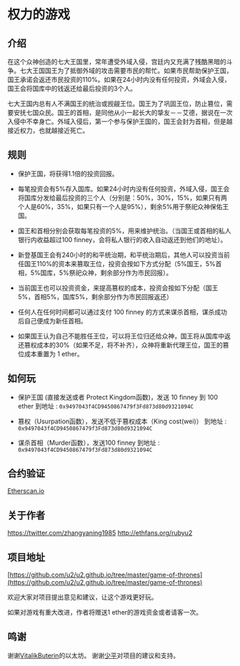 # 权力的游戏

## 介绍

在这个众神创造的七大王国里，常年遭受外域入侵，宫廷内又充满了残酷黑暗的斗争。七大王国国王为了抵御外域的攻击需要市民的帮忙。如果市民帮助保护王国，国王承诺会返还市民投资的110%。如果在24小时内没有任何投资，外域会入侵，国王会将国库中的钱返还给最后投资的3个人。

七大王国内总有人不满国王的统治或觊觎王位。国王为了巩固王位，防止篡位，需要安抚七国众民。国王的首相，是同他从小一起长大的挚友－－艾德，据说在一次入侵中不幸身亡。外域入侵后，第一个参与保护王国的，国王会封为首相，但是越接近权力，也就越接近死亡。

## 规则

* 保护王国，将获得1.1倍的投资回报。

* 每笔投资会有5%存入国库。如果24小时内没有任何投资，外域入侵，国王会将国库分发给最后投资的三个人（分别是：50%，30%，15%，如果只有两个人是60%，35%，如果只有一个人是95%），剩余5%用于祭祀众神保佑王国。

* 国王和首相分别会获取每笔投资的5%，用来维护统治。（当国王或首相的私人银行内收益超过100 finney，会将私人银行的收入自动返还到他们的地址）。

* 新登基国王会有240小时的和平统治期，和平统治期后，其他人可以投资当前任国王110%的资本来篡取王位，投资会按如下方式分配（5%国王，5%首相，5%国库，5%祭祀众神，剩余部分作为市民回报）。

* 当前国王也可以投资资金，来提高篡权的成本，投资会按如下分配（国王5%，首相5%，国库5%，剩余部分作为市民回报返还）

* 任何人在任何时间都可以通过支付 100 finney 的方式来谋杀首相，谋杀成功后自己便成为新任首相。

* 如果国王认为自己不能胜任王位，可以将王位归还给众神，国王将从国库中返还篡权成本的30%（如果不足，将不补齐），众神将重新代理王位，国王的篡位成本重置为 1 ether。

## 如何玩

* 保护王国 (直接发送或者 Protect Kingdom函数)，发送 10 finney 到 100 ether 到地址 : `0x9497043f4CD9450867479f3Fd873d80d9321094C`

* 篡权（Usurpation函数），发送不低于篡权成本（King cost(wei)） 到地址 : `0x9497043f4CD9450867479f3Fd873d80d9321094C`

* 谋杀首相（Murder函数），发送100 finney 到地址 : `0x9497043f4CD9450867479f3Fd873d80d9321094C`

## 合约验证

[Etherscan.io](http://etherscan.io/address/0x9497043f4CD9450867479f3Fd873d80d9321094C#code)

## 关于作者

https://twitter.com/zhangyaning1985
http://ethfans.org/rubyu2

## 项目地址

[https://github.com/u2/u2.github.io/tree/master/game-of-thrones](https://github.com/u2/u2.github.io/tree/master/game-of-thrones)

欢迎大家对项目提出意见和建议，让这个游戏更好玩。

如果对游戏有重大改进，作者将赠送1 ether的游戏资金或者请客一次。

## 鸣谢

谢谢[VitalikButerin](https://twitter.com/VitalikButerin)的以太坊。
谢谢[少平](http://ethfans.org/shaoping)对项目的建议和支持。
